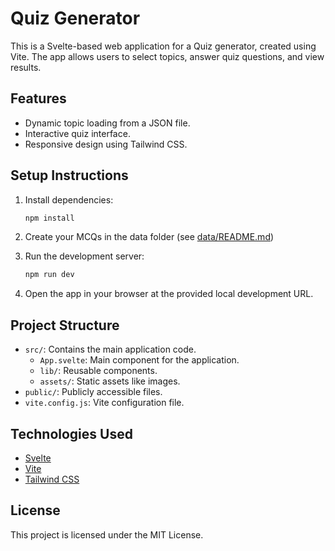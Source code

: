 # Quiz Generator

This is a Svelte-based web application for a Quiz generator, created using Vite. The app allows users to select topics, answer quiz questions, and view results.

## Features
- Dynamic topic loading from a JSON file.
- Interactive quiz interface.
- Responsive design using Tailwind CSS.

## Setup Instructions

1. Install dependencies:
   ```bash
   npm install
   ```
2. Create your MCQs in the data folder (see [data/README.md](data/README.md))

3. Run the development server:
   ```bash
   npm run dev
   ```

4. Open the app in your browser at the provided local development URL.

## Project Structure
- `src/`: Contains the main application code.
  - `App.svelte`: Main component for the application.
  - `lib/`: Reusable components.
  - `assets/`: Static assets like images.
- `public/`: Publicly accessible files.
- `vite.config.js`: Vite configuration file.

## Technologies Used
- [Svelte](https://svelte.dev/)
- [Vite](https://vitejs.dev/)
- [Tailwind CSS](https://tailwindcss.com/)

## License
This project is licensed under the MIT License.
